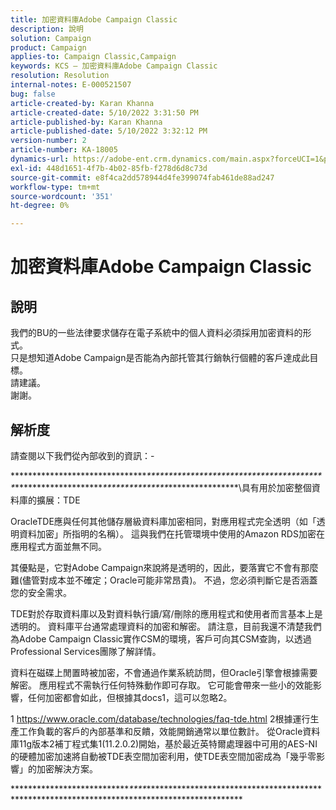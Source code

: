 ```yaml
---
title: 加密資料庫Adobe Campaign Classic
description: 說明
solution: Campaign
product: Campaign
applies-to: Campaign Classic,Campaign
keywords: KCS — 加密資料庫Adobe Campaign Classic
resolution: Resolution
internal-notes: E-000521507
bug: false
article-created-by: Karan Khanna
article-created-date: 5/10/2022 3:31:50 PM
article-published-by: Karan Khanna
article-published-date: 5/10/2022 3:32:12 PM
version-number: 2
article-number: KA-18005
dynamics-url: https://adobe-ent.crm.dynamics.com/main.aspx?forceUCI=1&pagetype=entityrecord&etn=knowledgearticle&id=3bde304a-76d0-ec11-a7b5-00224809c556
exl-id: 448d1651-4f7b-4b02-85fb-f278d6d8c73d
source-git-commit: e8f4ca2dd578944d4fe399074fab461de88ad247
workflow-type: tm+mt
source-wordcount: '351'
ht-degree: 0%

---
```


# 加密資料庫Adobe Campaign Classic

## 說明

我們的BU的一些法律要求儲存在電子系統中的個人資料必須採用加密資料的形式。
<br>只是想知道Adobe Campaign是否能為內部托管其行銷執行個體的客戶達成此目標。
<br>請建議。
<br>謝謝。

## 解析度


請查閱以下我們從內部收到的資訊：-

\*\*\*\*\*\*\*\*\*\*\*\*\*\*\*\*\*\*\*\*\*\*\*\*\*\*\*\*\*\*\**\*\*\*\*\*\*\*\*\*\*\*\*\*\*\*\*\*\*\*\*\*\*\*\*\*\*\*\*\*\*\*\*\*\*\*\*\*\*\*\*\**\*\*\*\*\*\*\*\*\*\*\*\*\*\*\*\*\*\*\*\**\*\*\*\*\*\*\*\*\*\*\*\*\*\*\**\*\*\*\*\*\*\*\*\*\*\*\*\**\*\*\具有用於加密整個資料庫的擴展：TDE

OracleTDE應與任何其他儲存層級資料庫加密相同，對應用程式完全透明（如「透明資料加密」所指明的名稱）。 這與我們在托管環境中使用的Amazon RDS加密在應用程式方面並無不同。

其優點是，它對Adobe Campaign來說將是透明的，因此，要落實它不會有那麼難(儘管對成本並不確定；Oracle可能非常昂貴)。 不過，您必須判斷它是否涵蓋您的安全需求。

TDE對於存取資料庫以及對資料執行讀/寫/刪除的應用程式和使用者而言基本上是透明的。 資料庫平台通常處理資料的加密和解密。 請注意，目前我還不清楚我們為Adobe Campaign Classic實作CSM的環境，客戶可向其CSM查詢，以透過Professional Services團隊了解詳情。

資料在磁碟上閒置時被加密，不會通過作業系統訪問，但Oracle引擎會根據需要解密。 應用程式不需執行任何特殊動作即可存取。 它可能會帶來一些小的效能影響，任何加密都會如此，但根據其docs1，這可以忽略2。

1 https://www.oracle.com/database/technologies/faq-tde.html 2根據運行生產工作負載的客戶的內部基準和反饋，效能開銷通常以單位數計。 從Oracle資料庫11g版本2補丁程式集1(11.2.0.2)開始，基於最近英特爾處理器中可用的AES-NI的硬體加密加速將自動被TDE表空間加密利用，使TDE表空間加密成為「幾乎零影響」的加密解決方案。

\*\*\*\*\*\*\*\*\*\*\*\*\*\*\*\*\*\*\*\*\*\*\*\*\*\*\**\*\*\*\**\*\*\*\*\*\*\*\*\*\*\*\*\*\*\*\*\*\*\*\*\*\*\*\*\*\*\*\*\*\*\*\*\*\*\*\*\*\*\*\*\*\*\*\*\*\*\*\*\*\*\*\*\*\*\*\*\*\*\*\*\*\*\*\*\*\*\*\*\*\*\*\*\*\*\*\*\*\*\*\*\*\*\*\*\*\*\*\*\*\*\*\*\*

